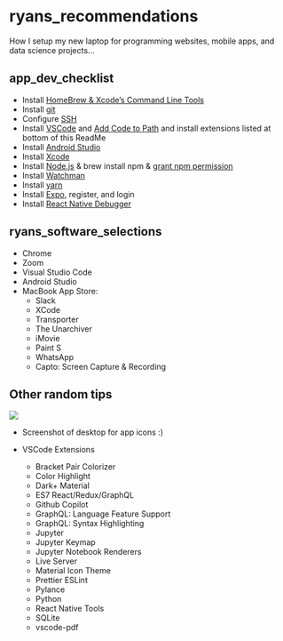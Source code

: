 # ryans_recommendations
How I setup my new laptop for programming websites, mobile apps, and data science projects...

## app_dev_checklist

* Install [HomeBrew & Xcode’s Command Line Tools](https://brew.sh/)
* Install [git](https://git-scm.com/downloads)
* Configure [SSH](http://kbroman.org/github_tutorial/pages/first_time.html)
* Install [VSCode](https://code.visualstudio.com/download) and [Add Code to Path](https://code.visualstudio.com/docs/setup/mac) and install extensions listed at bottom of this ReadMe
* Install [Android Studio](https://developer.android.com/studio)
* Install [Xcode](https://apps.apple.com/us/app/xcode/id497799835?mt=12)
* Install [Node.js](https://coolestguidesontheplanet.com/installing-node-js-on-macos/) & brew install npm & [grant npm permission](https://stackoverflow.com/questions/51967335/npm-install-permission-denied-macos/57777299#57777299)
* Install [Watchman](https://facebook.github.io/watchman/docs/install#buildinstall)
* Install [yarn](https://classic.yarnpkg.com/en/docs/install#mac-stable)
* Install [Expo](https://docs.expo.io/get-started/installation/), register, and login
* Install [React Native Debugger](https://github.com/jhen0409/react-native-debugger)

## ryans_software_selections

* Chrome
* Zoom
* Visual Studio Code
* Android Studio
* MacBook App Store:
    * Slack 
    * XCode
    * Transporter
    * The Unarchiver
    * iMovie
    * Paint S
    * WhatsApp
    * Capto: Screen Capture & Recording 

## Other random tips

![](https://ryan.zernach.com/wp-content/uploads/Screen-Shot-2022-09-19-at-10.52.35-AM.png)
* Screenshot of desktop for app icons :)
* VSCode Extensions

   * Bracket Pair Colorizer
   * Color Highlight
   * Dark+ Material
   * ES7 React/Redux/GraphQL
   * Github Copilot
   * GraphQL: Language Feature Support
   * GraphQL: Syntax Highlighting
   * Jupyter
   * Jupyter Keymap
   * Jupyter Notebook Renderers
   * Live Server
   * Material Icon Theme
   * Prettier ESLint
   * Pylance
   * Python
   * React Native Tools
   * SQLite
   * vscode-pdf
